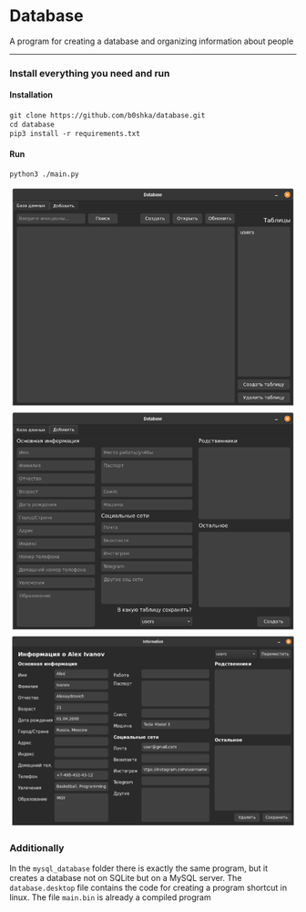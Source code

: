 # Database
A program for creating a database and organizing information about people
____
### Install everything you need and run
#### Installation
```
git clone https://github.com/b0shka/database.git
cd database
pip3 install -r requirements.txt
```
#### Run
```
python3 ./main.py
```

![alt text](icon/1.png)
![alt text](icon/2.png)
![alt text](icon/3.png)

### Additionally
In the `mysql_database` folder there is exactly the same program, but it creates a database not on SQLite but on a MySQL server. The `database.desktop` file contains the code for creating a program shortcut in linux. The file `main.bin` is already a compiled program
